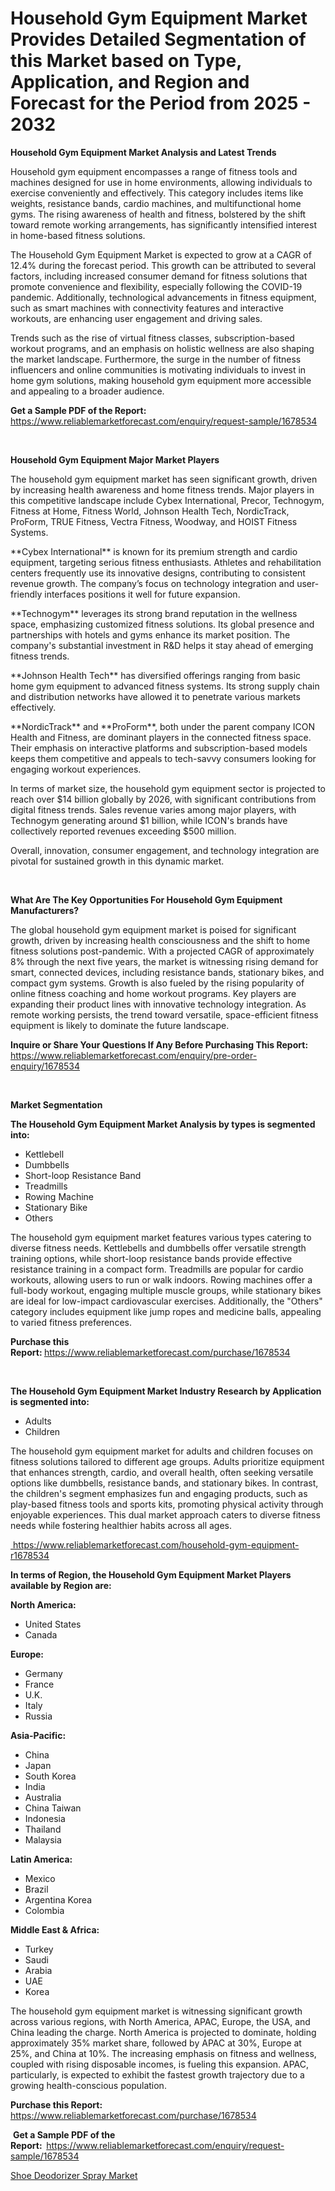 <p><h1>Household Gym Equipment Market Provides Detailed Segmentation of this Market based on Type, Application, and Region and Forecast for the Period from 2025 - 2032</h1></p><p><strong>Household Gym Equipment Market Analysis and Latest Trends</strong></p>
<p><p>Household gym equipment encompasses a range of fitness tools and machines designed for use in home environments, allowing individuals to exercise conveniently and effectively. This category includes items like weights, resistance bands, cardio machines, and multifunctional home gyms. The rising awareness of health and fitness, bolstered by the shift toward remote working arrangements, has significantly intensified interest in home-based fitness solutions.</p><p>The Household Gym Equipment Market is expected to grow at a CAGR of 12.4% during the forecast period. This growth can be attributed to several factors, including increased consumer demand for fitness solutions that promote convenience and flexibility, especially following the COVID-19 pandemic. Additionally, technological advancements in fitness equipment, such as smart machines with connectivity features and interactive workouts, are enhancing user engagement and driving sales.</p><p>Trends such as the rise of virtual fitness classes, subscription-based workout programs, and an emphasis on holistic wellness are also shaping the market landscape. Furthermore, the surge in the number of fitness influencers and online communities is motivating individuals to invest in home gym solutions, making household gym equipment more accessible and appealing to a broader audience.</p></p>
<p><strong>Get a Sample PDF of the Report:&nbsp;</strong> <a href="https://www.reliablemarketforecast.com/enquiry/request-sample/1678534?utm_campaign=1134&utm_medium=2&utm_source=Github&utm_content=ia&utm_term=09022025&utm_id=household-gym-equipment">https://www.reliablemarketforecast.com/enquiry/request-sample/1678534</a></p>
<p>&nbsp;</p>
<p><strong>Household Gym Equipment Major Market Players</strong></p>
<p><p>The household gym equipment market has seen significant growth, driven by increasing health awareness and home fitness trends. Major players in this competitive landscape include Cybex International, Precor, Technogym, Fitness at Home, Fitness World, Johnson Health Tech, NordicTrack, ProForm, TRUE Fitness, Vectra Fitness, Woodway, and HOIST Fitness Systems.</p><p>**Cybex International** is known for its premium strength and cardio equipment, targeting serious fitness enthusiasts. Athletes and rehabilitation centers frequently use its innovative designs, contributing to consistent revenue growth. The company’s focus on technology integration and user-friendly interfaces positions it well for future expansion.</p><p>**Technogym** leverages its strong brand reputation in the wellness space, emphasizing customized fitness solutions. Its global presence and partnerships with hotels and gyms enhance its market position. The company's substantial investment in R&D helps it stay ahead of emerging fitness trends.</p><p>**Johnson Health Tech** has diversified offerings ranging from basic home gym equipment to advanced fitness systems. Its strong supply chain and distribution networks have allowed it to penetrate various markets effectively.</p><p>**NordicTrack** and **ProForm**, both under the parent company ICON Health and Fitness, are dominant players in the connected fitness space. Their emphasis on interactive platforms and subscription-based models keeps them competitive and appeals to tech-savvy consumers looking for engaging workout experiences.</p><p>In terms of market size, the household gym equipment sector is projected to reach over $14 billion globally by 2026, with significant contributions from digital fitness trends. Sales revenue varies among major players, with Technogym generating around $1 billion, while ICON's brands have collectively reported revenues exceeding $500 million.</p><p>Overall, innovation, consumer engagement, and technology integration are pivotal for sustained growth in this dynamic market.</p></p>
<p>&nbsp;</p>
<p><strong>What Are The Key Opportunities For Household Gym Equipment Manufacturers?</strong></p>
<p><p>The global household gym equipment market is poised for significant growth, driven by increasing health consciousness and the shift to home fitness solutions post-pandemic. With a projected CAGR of approximately 8% through the next five years, the market is witnessing rising demand for smart, connected devices, including resistance bands, stationary bikes, and compact gym systems. Growth is also fueled by the rising popularity of online fitness coaching and home workout programs. Key players are expanding their product lines with innovative technology integration. As remote working persists, the trend toward versatile, space-efficient fitness equipment is likely to dominate the future landscape.</p></p>
<p><strong>Inquire or Share Your Questions If Any Before Purchasing This Report:</strong> <a href="https://www.reliablemarketforecast.com/enquiry/pre-order-enquiry/1678534?utm_campaign=1134&utm_medium=2&utm_source=Github&utm_content=ia&utm_term=09022025&utm_id=household-gym-equipment">https://www.reliablemarketforecast.com/enquiry/pre-order-enquiry/1678534</a></p>
<p>&nbsp;</p>
<p><strong>Market Segmentation</strong></p>
<p><strong>The Household Gym Equipment Market Analysis by types is segmented into:</strong></p>
<p><ul><li>Kettlebell</li><li>Dumbbells</li><li>Short-loop Resistance Band</li><li>Treadmills</li><li>Rowing Machine</li><li>Stationary Bike</li><li>Others</li></ul></p>
<p><p>The household gym equipment market features various types catering to diverse fitness needs. Kettlebells and dumbbells offer versatile strength training options, while short-loop resistance bands provide effective resistance training in a compact form. Treadmills are popular for cardio workouts, allowing users to run or walk indoors. Rowing machines offer a full-body workout, engaging multiple muscle groups, while stationary bikes are ideal for low-impact cardiovascular exercises. Additionally, the "Others" category includes equipment like jump ropes and medicine balls, appealing to varied fitness preferences.</p></p>
<p><strong>Purchase this Report:&nbsp;</strong><a href="https://www.reliablemarketforecast.com/purchase/1678534?utm_campaign=1134&utm_medium=2&utm_source=Github&utm_content=ia&utm_term=09022025&utm_id=household-gym-equipment">https://www.reliablemarketforecast.com/purchase/1678534</a></p>
<p>&nbsp;</p>
<p><strong>The Household Gym Equipment Market Industry Research by Application is segmented into:</strong></p>
<p><ul><li>Adults</li><li>Children</li></ul></p>
<p><p>The household gym equipment market for adults and children focuses on fitness solutions tailored to different age groups. Adults prioritize equipment that enhances strength, cardio, and overall health, often seeking versatile options like dumbbells, resistance bands, and stationary bikes. In contrast, the children's segment emphasizes fun and engaging products, such as play-based fitness tools and sports kits, promoting physical activity through enjoyable experiences. This dual market approach caters to diverse fitness needs while fostering healthier habits across all ages.</p></p>
<p><a href="https://www.reliablemarketforecast.com/household-gym-equipment-r1678534?utm_campaign=1134&utm_medium=2&utm_source=Github&utm_content=ia&utm_term=09022025&utm_id=household-gym-equipment">&nbsp;https://www.reliablemarketforecast.com/household-gym-equipment-r1678534</a></p>
<p><strong>In terms of Region, the Household Gym Equipment Market Players available by Region are:</strong></p>
<p>
    <p> <strong> North America: </strong>
        <ul>
            <li>United States</li>
            <li>Canada</li>
        </ul>
        </p> 
    <p> <strong> Europe: </strong>
        <ul>
            <li>Germany</li>
            <li>France</li>
            <li>U.K.</li>
            <li>Italy</li>
            <li>Russia</li>
        </ul>
        </p> 
    <p> <strong> Asia-Pacific: </strong>
        <ul>
            <li>China</li>
            <li>Japan</li>
            <li>South Korea</li>
            <li>India</li>
            <li>Australia</li>
            <li>China Taiwan</li>
            <li>Indonesia</li>
            <li>Thailand</li>
            <li>Malaysia</li>
        </ul>
        </p> 
    <p> <strong> Latin America: </strong>
        <ul>
            <li>Mexico</li>
            <li>Brazil</li>
            <li>Argentina Korea</li>
            <li>Colombia</li>
        </ul>
        </p> 
    <p> <strong> Middle East & Africa: </strong>
        <ul>
            <li>Turkey</li>
            <li>Saudi</li>
            <li>Arabia</li>
            <li>UAE</li>
            <li>Korea</li>
        </ul>
    </p>
    </p>
<p><p>The household gym equipment market is witnessing significant growth across various regions, with North America, APAC, Europe, the USA, and China leading the charge. North America is projected to dominate, holding approximately 35% market share, followed by APAC at 30%, Europe at 25%, and China at 10%. The increasing emphasis on fitness and wellness, coupled with rising disposable incomes, is fueling this expansion. APAC, particularly, is expected to exhibit the fastest growth trajectory due to a growing health-conscious population.</p></p>
<p><strong>Purchase this Report: </strong><a href="https://www.reliablemarketforecast.com/purchase/1678534?utm_campaign=1134&utm_medium=2&utm_source=Github&utm_content=ia&utm_term=09022025&utm_id=household-gym-equipment">https://www.reliablemarketforecast.com/purchase/1678534</a></p>
<p>&nbsp;<strong>Get a Sample PDF of the Report:&nbsp;&nbsp;</strong><a href="https://www.reliablemarketforecast.com/enquiry/request-sample/1678534?utm_campaign=1134&utm_medium=2&utm_source=Github&utm_content=ia&utm_term=09022025&utm_id=household-gym-equipment">https://www.reliablemarketforecast.com/enquiry/request-sample/1678534</a></p>
<p><strong></strong></p>
<p><p><a href="https://github.com/BryceTownsendr/Market-Research-Report-List-7/blob/main/shoe-deodorizer-spray-market.md?utm_campaign=1134&utm_medium=2&utm_source=Github&utm_content=ia&utm_term=09022025&utm_id=household-gym-equipment">Shoe Deodorizer Spray Market</a></p></p>
